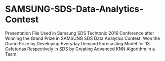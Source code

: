# SAMSUNG-SDS-Data-Analytics-Contest
Presentation File Used in Samsung SDS Techtonic 2019 Conference after Winning the Grand Prize in SAMSUNG SDS Data Analytics Contest.
Won the Grand Prize by Developing Everyday Demand Forecasting Model for 13 Cafeterias Respectively in SDS by Creating Advanced KNN Algorithm in a Team.
